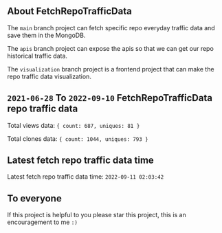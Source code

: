 ## About FetchRepoTrafficData

The `main` branch project can fetch specific repo everyday traffic data and save them in the MongoDB.

The `apis` branch project can expose the apis so that we can get our repo historical traffic data.

The `visualization` branch project is a frontend project that can make the repo traffic data visualization.

## `2021-06-28` To `2022-09-10` FetchRepoTrafficData repo traffic data

Total views data: `{ count: 687, uniques: 81 }`

Total clones data: `{ count: 1044, uniques: 793 }`

## Latest fetch repo traffic data time

Latest fetch repo traffic data time: `2022-09-11 02:03:42`

## To everyone

If this project is helpful to you please star this project, this is an encouragement to me `:)`




